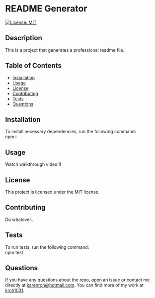 # README Generator  
  [![License: MIT](https://img.shields.io/badge/License-MIT-yellow.svg)](https://opensource.org/licenses/MIT)  
## Description
This is a project that generates a professional readme file.
## Table of Contents 
* [Installation](#installation)
* [Usage](#usage)
* [License](#license)
* [Contributing](#contributing)
* [Tests](#tests)
* [Questions](#questions)
## Installation
To install necessary dependencies, run the following command:  
npm i
## Usage  
Watch walkthrough video!!!
## License    
This project is licensed under the MIT license.
## Contributing  
Do whatever...
## Tests  
To run tests, run the following command:  
npm test
## Questions  
If you have any questions about the repo, open an issue or contact me directly at karenroh@hotmail.com. You can find more of my work at [kroh1031](https://github.com/kroh1031).
